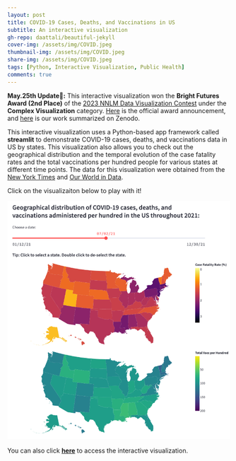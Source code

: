```yaml
---
layout: post
title: COVID-19 Cases, Deaths, and Vaccinations in US
subtitle: An interactive visualization
gh-repo: daattali/beautiful-jekyll
cover-img: /assets/img/COVID.jpeg
thumbnail-img: /assets/img/COVID.jpeg
share-img: /assets/img/COVID.jpeg
tags: [Python, Interactive Visualization, Public Health]
comments: true
---
```



**May.25th Update🎉:**
This interactive visualization won the **Bright Futures Award (2nd Place)** of the [2023 NNLM Data Visualization Contest](https://www.nnlm.gov/nec/resources/datavizchallenge) under the **Complex Visualization** category. [Here](https://news.nnlm.gov/nec/2023/05/30/nnlm-data-visualization-challenge-winners-announced/) is the official award announcement, and [here](https://zenodo.org/record/8021374) is our work summarized on Zenodo.


This interactive visualization uses a Python-based app framework called **streamlit** to demonstrate COVID-19 cases, deaths, and vaccinations data in US by states. This visualization also allows you to check out the geographical distribution and the temporal evolution of the case fatality rates and the total vaccinations per hundred people for various states at different time points. The data for this visualization were obtained from the [New York Times](https://github.com/nytimes/covid-19-data/blob/master/us-counties-2021.csv) and [Our World in Data](https://github.com/owid/covid-19-data/blob/master/public/data/vaccinations/us_state_vaccinations.csv).

Click on the visualizaiton below to play with it!

[![COVID_viz](/assets/img/COVID_Viz.png 'COVID_Viz')](https://tony-xiayi-ding-covid-19-visualizations-streamlit-app-kxppyx.streamlit.app/)

You can also click **[here](https://tony-xiayi-ding-covid-19-visualizations-streamlit-app-kxppyx.streamlit.app/)** to access the interactive visualization.

